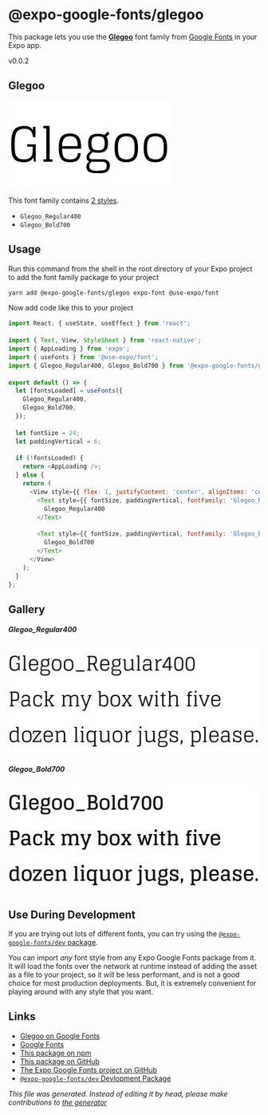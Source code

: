 # @expo-google-fonts/glegoo

This package lets you use the [**Glegoo**](https://fonts.google.com/specimen/Glegoo) font family from [Google Fonts](https://fonts.google.com/) in your Expo app.

v0.0.2

## Glegoo

![Glegoo](./font-family.png)

This font family contains [2 styles](#gallery).

- `Glegoo_Regular400`
- `Glegoo_Bold700`

## Usage

Run this command from the shell in the root directory of your Expo project to add the font family package to your project
```sh
yarn add @expo-google-fonts/glegoo expo-font @use-expo/font
```

Now add code like this to your project
```js
import React, { useState, useEffect } from 'react';

import { Text, View, StyleSheet } from 'react-native';
import { AppLoading } from 'expo';
import { useFonts } from '@use-expo/font';
import { Glegoo_Regular400, Glegoo_Bold700 } from '@expo-google-fonts/glegoo';

export default () => {
  let [fontsLoaded] = useFonts({
    Glegoo_Regular400,
    Glegoo_Bold700,
  });

  let fontSize = 24;
  let paddingVertical = 6;

  if (!fontsLoaded) {
    return <AppLoading />;
  } else {
    return (
      <View style={{ flex: 1, justifyContent: 'center', alignItems: 'center' }}>
        <Text style={{ fontSize, paddingVertical, fontFamily: 'Glegoo_Regular400' }}>
          Glegoo_Regular400
        </Text>

        <Text style={{ fontSize, paddingVertical, fontFamily: 'Glegoo_Bold700' }}>
          Glegoo_Bold700
        </Text>
      </View>
    );
  }
};

```

## Gallery

##### Glegoo_Regular400
![Glegoo_Regular400](./91a94e2b397503a978c0e061d4d1f39323e741fd649d6f743538a8d947cc1f13.ttf.png)

##### Glegoo_Bold700
![Glegoo_Bold700](./32ba529e1df310b4629e2a4b94b577e8d2b995647f1b0b02b97cbc401c43100c.ttf.png)


## Use During Development

If you are trying out lots of different fonts, you can try using the [`@expo-google-fonts/dev` package](https://www.npmjs.com/package/@expo-google-fonts/dev).

You can import *any* font style from any Expo Google Fonts package from it. It will load the fonts
over the network at runtime instead of adding the asset as a file to your project, so it will be 
less performant, and is not a good choice for most production deployments. But, it is extremely convenient
for playing around with any style that you want.

## Links

- [Glegoo on Google Fonts](https://fonts.google.com/specimen/Glegoo)
- [Google Fonts](https://fonts.google.com/)
- [This package on npm](https://www.npmjs.com/package/@expo-google-fonts/glegoo)
- [This package on GitHub](https://github.com/expo/google-fonts/tree/master/font-packages/glegoo)
- [The Expo Google Fonts project on GitHub](https://github.com/expo/google-fonts)
- [`@expo-google-fonts/dev` Devlopment Package](https://github.com/expo/google-fonts/tree/master/font-packages/dev)


*This file was generated. Instead of editing it by head, please make contributions to [the generator](https://github.com/expo/google-fonts/tree/master/packages/generator)*
